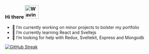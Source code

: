 ### Hi there <img src="https://raw.githubusercontent.com/nixin72/nixin72/master/wave.gif" alt="Waving hand animated gif" height="45" width="45" /> 

- 🔭 I’m currently working on minor projects to bolster my portfolio
- 🌱 I’m currently learning React and Sveltejs
- 🤔 I’m looking for help with Redux, Sveltekit, Express and Mongodb

[![GitHub Streak](https://github-readme-streak-stats.herokuapp.com/?user=pablo-clueless)](https://git.io/streak-stats)
